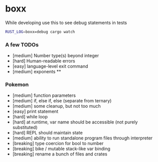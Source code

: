 # boxx

While developing use this to see debug statements in tests
```sh
RUST_LOG=boxx=debug cargo watch
```

### A few TODOs
* [medium] Number type(s) beyond integer
* [hard] Human-readable errors
* [easy] language-level exit command
* [medium] exponents **

### Pokemon
* [medium] function parameters
* [medium] if, else if, else (separate from ternary)
* [medium] some cleanup, but not too much
* [easy] print statement
* [hard] while loop
* [hard] at runtime, var name should be accessible (not purely substituted)
* [hard] REPL should maintain state
* [medium] ability to run standalone program files through interpreter
* [breaking] type coercion for bool to number
* [breaking] bike / mutable stack-like var binding
* [breaking] rename a bunch of files and crates

